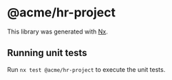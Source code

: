 # @acme/hr-project

This library was generated with [Nx](https://nx.dev).

## Running unit tests

Run `nx test @acme/hr-project` to execute the unit tests.

